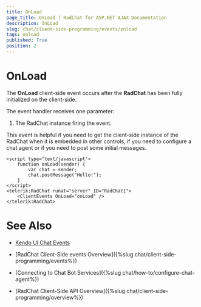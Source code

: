 ```yaml
---
title: OnLoad
page_title: OnLoad | RadChat for ASP.NET AJAX Documentation
description: OnLoad
slug: chat/client-side-programming/events/onload
tags: onload
published: True
position: 2
---
```


# OnLoad


The **OnLoad** client-side event occurs after the **RadChat** has been fully initialized on the client-side.

The event handler receives one parameter:

1. The RadChat instance firing the event.

This event is helpful if you need to get the client-side instance of the RadChat when it is embedded in other controls, if you need to configure a chat agent or if you need to post some initial messages. 

````ASPNET
<script type="text/javascript">
    function onLoad(sender) {
        var chat = sender;
        chat.postMessage("Hello!");
    }
</script>
<telerik:RadChat runat="server" ID="RadChat1">
    <ClientEvents OnLoad="onLoad" />
</telerik:RadChat>
````

# See Also

 * [Kendo UI Chat Events](http://docs.telerik.com/kendo-ui/api/javascript/ui/chat#events)

 * [RadChat Client-Side events Overview]({%slug chat/client-side-programming/events%})

 * [Connecting to Chat Bot Services]({%slug chat/how-to/configure-chat-agent%})

 * [RadChat Client-Side API Overview]({%slug chat/client-side-programming/overview%})

